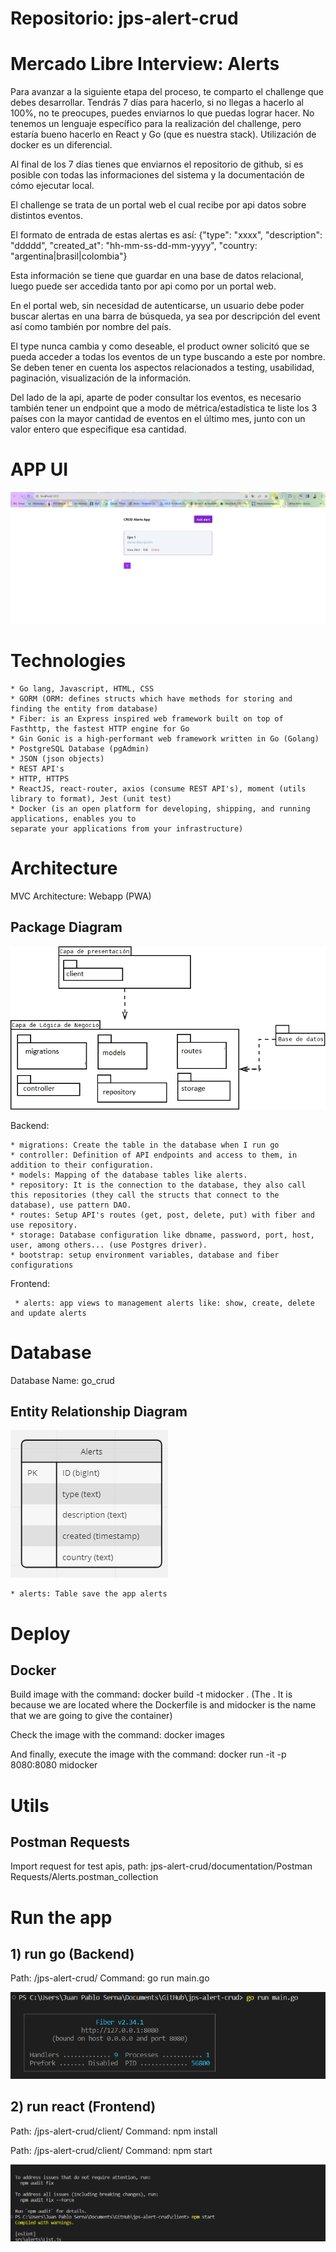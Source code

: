 # Repositorio: jps-alert-crud

# Mercado Libre Interview: Alerts
Para avanzar a la siguiente etapa del proceso, te comparto el challenge que debes desarrollar. Tendrás 7 días para hacerlo, si no llegas a hacerlo al 100%, no te preocupes, puedes enviarnos lo que puedas lograr hacer.
No tenemos un lenguaje específico para la realización del challenge, pero estaría bueno hacerlo en React y Go (que es nuestra stack). Utilización de docker es un diferencial.

Al final de los 7 días tienes que enviarnos el repositorio de github, si es posible con todas las informaciones del sistema y la documentación de cómo ejecutar local.

El challenge se trata de un portal web el cual recibe por api datos sobre distintos eventos.

El formato de entrada de estas alertas es así: {"type": "xxxx", "description": "ddddd", "created_at": "hh-mm-ss-dd-mm-yyyy", "country: "argentina|brasil|colombia"}

Esta información se tiene que guardar en una base de datos relacional, luego puede ser accedida tanto por api como por un portal web.

En el portal web, sin necesidad de autenticarse, un usuario debe poder buscar alertas en una barra de búsqueda, ya sea por descripción del event así como también por nombre del país.

El type nunca cambia y como deseable, el product owner solicitó que se pueda acceder a todas los eventos de un type buscando a este por nombre. Se deben tener en cuenta los aspectos relacionados a testing, usabilidad, paginación, visualización de la información.

Del lado de la api, aparte de poder consultar los eventos, es necesario también tener un endpoint que a modo de métrica/estadística te liste los 3 países con la mayor cantidad de eventos en el último mes, junto con un valor entero que especifique esa cantidad.

# APP UI

![alt text](./documentation/appui.PNG?raw=true "App UI")

# Technologies
    * Go lang, Javascript, HTML, CSS
    * GORM (ORM: defines structs which have methods for storing and finding the entity from database)
    * Fiber: is an Express inspired web framework built on top of Fasthttp, the fastest HTTP engine for Go
    * Gin Gonic is a high-performant web framework written in Go (Golang)
    * PostgreSQL Database (pgAdmin)
    * JSON (json objects)
    * REST API's
    * HTTP, HTTPS
    * ReactJS, react-router, axios (consume REST API's), moment (utils library to format), Jest (unit test)
    * Docker (is an open platform for developing, shipping, and running applications, enables you to 
    separate your applications from your infrastructure)
    

# Architecture

  MVC Architecture: Webapp (PWA)

   ## Package Diagram
  ![alt text](./documentation/PackageDiagram.png?raw=true "Package Diagram")
  
  Backend:

    * migrations: Create the table in the database when I run go
    * controller: Definition of API endpoints and access to them, in addition to their configuration.
    * models: Mapping of the database tables like alerts.
    * repository: It is the connection to the database, they also call this repositories (they call the structs that connect to the database), use pattern DAO.
    * routes: Setup API's routes (get, post, delete, put) with fiber and use repository.
    * storage: Database configuration like dbname, password, port, host, user, among others... (use Postgres driver).
    * bootstrap: setup environment variables, database and fiber configurations

  Frontend:

     * alerts: app views to management alerts like: show, create, delete and update alerts

# Database

  Database Name: go_crud

  ## Entity Relationship Diagram
  ![alt text](./documentation/EntityRelationshipDiagramCore.PNG?raw=true "Entity Relationship Diagram Core")

    * alerts: Table save the app alerts

# Deploy
## Docker
Build image with the command:
docker build -t midocker .
(The . It is because we are located where the Dockerfile is and midocker 
is the name that we are going to give the container)

Check the image with the command:
docker images

And finally, execute the image with the command:
docker run -it -p 8080:8080 midocker

# Utils
## Postman Requests
Import request for test apis, path: jps-alert-crud/documentation/Postman Requests/Alerts.postman_collection


# Run the app
## 1) run go (Backend)
Path: /jps-alert-crud/ 
Command: go run main.go

![alt text](./documentation/gorunning.png?raw=true "Go Command Running")

## 2) run react (Frontend)
Path: /jps-alert-crud/client/
Command: npm install

Path: /jps-alert-crud/client/
Command: npm start

![alt text](./documentation/reactrunning.png?raw=true "React Command Running")
